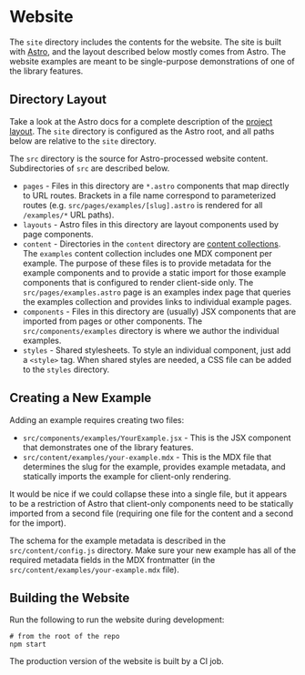 # Website

The `site` directory includes the contents for the website.  The site is built with [Astro](https://astro.build/), and the layout described below mostly comes from Astro.  The website examples are meant to be single-purpose demonstrations of one of the library features.

## Directory Layout

Take a look at the Astro docs for a complete description of the [project layout](https://docs.astro.build/en/core-concepts/project-structure/).  The `site` directory is configured as the Astro root, and all paths below are relative to the `site` directory.

The `src` directory is the source for Astro-processed website content.  Subdirectories of `src` are described below.

 * `pages` - Files in this directory are `*.astro` components that map directly to URL routes.  Brackets in a file name correspond to parameterized routes (e.g. `src/pages/examples/[slug].astro` is rendered for all `/examples/*` URL paths).
 * `layouts` - Astro files in this directory are layout components used by page components.
 * `content` - Directories in the `content` directory are [content collections](https://docs.astro.build/en/guides/content-collections/).  The `examples` content collection includes one MDX component per example.  The purpose of these files is to provide metadata for the example components and to provide a static import for those example components that is configured to render client-side only.  The `src/pages/examples.astro` page is an examples index page that queries the examples collection and provides links to individual example pages.
 * `components` - Files in this directory are (usually) JSX components that are imported from pages or other components.  The `src/components/examples` directory is where we author the individual examples.
 * `styles` - Shared stylesheets.  To style an individual component, just add a `<style>` tag.  When shared styles are needed, a CSS file can be added to the `styles` directory.

## Creating a New Example

Adding an example requires creating two files:

 * `src/components/examples/YourExample.jsx` - This is the JSX component that demonstrates one of the library features.
 * `src/content/examples/your-example.mdx` - This is the MDX file that determines the slug for the example, provides example metadata, and statically imports the example for client-only rendering.

It would be nice if we could collapse these into a single file, but it appears to be a restriction of Astro that client-only components need to be statically imported from a second file (requiring one file for the content and a second for the import).

The schema for the example metadata is described in the `src/content/config.js` directory.  Make sure your new example has all of the required metadata fields in the MDX frontmatter (in the `src/content/examples/your-example.mdx` file).

## Building the Website

Run the following to run the website during development:

```shell
# from the root of the repo
npm start
```

The production version of the website is built by a CI job.
